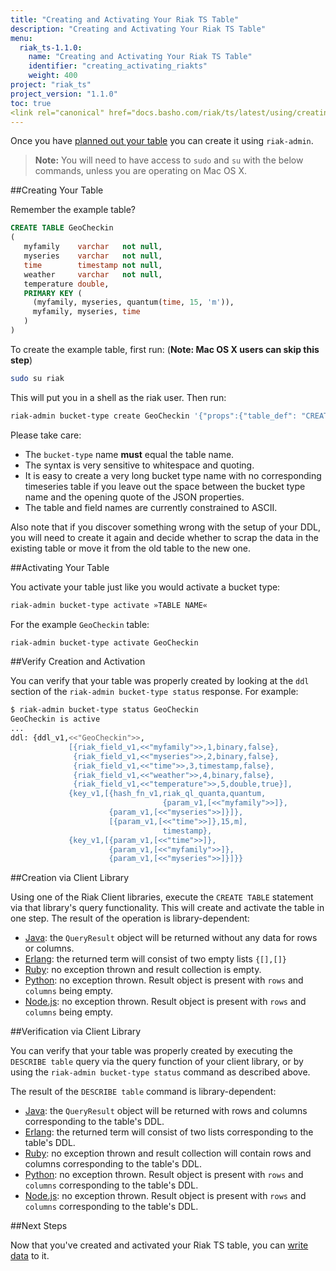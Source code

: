 ```yaml
---
title: "Creating and Activating Your Riak TS Table"
description: "Creating and Activating Your Riak TS Table"
menu:
  riak_ts-1.1.0:
    name: "Creating and Activating Your Riak TS Table"
    identifier: "creating_activating_riakts"
    weight: 400
project: "riak_ts"
project_version: "1.1.0"
toc: true
<link rel="canonical" href="docs.basho.com/riak/ts/latest/using/creating-activating" />
---
```


[erlang]: http://docs.basho.com/riakts/1.1.0/developing/erlang#query2
[java]: http://docs.basho.com/riakts/1.1.0/developing/java#query
[nodejs]: http://docs.basho.com/riakts/1.1.0/developing/nodejs#query
[planning]: http://docs.basho.com/riakts/1.1.0/using/planning
[python]: http://docs.basho.com/riakts/1.1.0/developing/python#query
[ruby]: http://docs.basho.com/riakts/1.1.0/developing/ruby#sql-queries
[writing]: http://docs.basho.com/riakts/1.1.0/using/writingdata

Once you have [planned out your table][planning] you can create it using `riak-admin`.

>**Note:** You will need to have access to `sudo` and `su` with the below commands, unless you are operating on Mac OS X.


##Creating Your Table

Remember the example table?

```sql
CREATE TABLE GeoCheckin
(
   myfamily    varchar   not null,
   myseries    varchar   not null,
   time        timestamp not null,
   weather     varchar   not null,
   temperature double,
   PRIMARY KEY (
     (myfamily, myseries, quantum(time, 15, 'm')),
     myfamily, myseries, time
   )
)
```

To create the example table, first run:
(**Note: Mac OS X users can skip this step**)

```bash
sudo su riak
```

This will put you in a shell as the riak user. Then run:

```sh
riak-admin bucket-type create GeoCheckin '{"props":{"table_def": "CREATE TABLE GeoCheckin (myfamily varchar not null, myseries varchar not null, time timestamp not null, weather varchar not null, temperature double, PRIMARY KEY ((myfamily, myseries, quantum(time, 15, 'm')), myfamily, myseries, time))"}}'
```

Please take care:

* The `bucket-type` name **must** equal the table name.
* The syntax is very sensitive to whitespace and quoting.
* It is easy to create a very long bucket type name with no corresponding
  timeseries table if you leave out the space between the bucket type name
  and the opening quote of the JSON properties.
* The table and field names are currently constrained to ASCII.

Also note that if you discover something wrong with the setup of your DDL, you will need to create it again and decide whether to scrap the data in the existing table or move it from the old table to the new one.

##Activating Your Table

You activate your table just like you would activate a bucket type:

```sh
riak-admin bucket-type activate »TABLE NAME«
```

For the example `GeoCheckin` table:

```sh
riak-admin bucket-type activate GeoCheckin
```

##Verify Creation and Activation

You can verify that your table was properly created by looking at the `ddl` section of the `riak-admin bucket-type status` response. For example:

```sh
$ riak-admin bucket-type status GeoCheckin
GeoCheckin is active
...
ddl: {ddl_v1,<<"GeoCheckin">>,
             [{riak_field_v1,<<"myfamily">>,1,binary,false},
              {riak_field_v1,<<"myseries">>,2,binary,false},
              {riak_field_v1,<<"time">>,3,timestamp,false},
              {riak_field_v1,<<"weather">>,4,binary,false},
              {riak_field_v1,<<"temperature">>,5,double,true}],
             {key_v1,[{hash_fn_v1,riak_ql_quanta,quantum,
                                  {param_v1,[<<"myfamily">>]},
                      {param_v1,[<<"myseries">>]}]},
                      [{param_v1,[<<"time">>]},15,m],
                                  timestamp},
             {key_v1,[{param_v1,[<<"time">>]},
                      {param_v1,[<<"myfamily">>]},
                      {param_v1,[<<"myseries">>]}]}}
```

##Creation via Client Library

Using one of the Riak Client libraries, execute the `CREATE TABLE` statement via that library's query functionality. This will create and activate the table in one step. The result of the operation is library-dependent:

* [Java][java]: the `QueryResult` object will be returned without any data for rows or columns.
* [Erlang][erlang]: the returned term will consist of two empty lists `{[],[]}`
* [Ruby][ruby]: no exception thrown and result collection is empty.
* [Python][python]: no exception thrown. Result object is present with `rows` and `columns` being empty.
* [Node.js][nodejs]:  no exception thrown. Result object is present with `rows` and `columns` being empty.


##Verification via Client Library

You can verify that your table was properly created by executing the `DESCRIBE table` query via the query function of your client library, or by using the `riak-admin bucket-type status` command as described above.

The result of the `DESCRIBE table` command is library-dependent:

* [Java][java]: the `QueryResult` object will be returned with rows and columns corresponding to the table's DDL.
* [Erlang][erlang]: the returned term will consist of two lists corresponding to the table's DDL.
* [Ruby][ruby]: no exception thrown and result collection will contain rows and columns corresponding to the table's DDL.
* [Python][python]: no exception thrown. Result object is present with `rows` and `columns` corresponding to the table's DDL.
* [Node.js][nodejs]:  no exception thrown. Result object is present with `rows` and `columns` corresponding to the table's DDL.


##Next Steps

Now that you've created and activated your Riak TS table, you can [write data][writing] to it.
